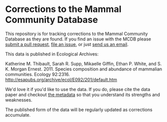 # Corrections to the Mammal Community Database

This repository is for tracking corrections to the Mammal Community Database as
they are found. If you find an issue with the MCDB please
[submit a pull request](https://github.com/weecology/mcdb/compare/),
[file an issue](https://github.com/weecology/mcdb/compare/), or just
[send us an email](mailto:mcdb@weecology.org).

This data is published in Ecological Archives:

Katherine M. Thibault, Sarah R. Supp, Mikaelle Giffin, Ethan P. White, and
S. K. Morgan Ernest. 2011. Species composition and abundance of mammalian
communities. Ecology
92:2316. http://esapubs.org/archive/ecol/E092/201/default.htm

We'd love it if you'd like to use the data. If you do, please cite the
data paper and checkout
[the metadata](http://esapubs.org/archive/ecol/E092/201/metadata.htm) so that
you understand its strengths and weaknesses.

The published form of the data will be regularly updated as corrections
accumulate.
